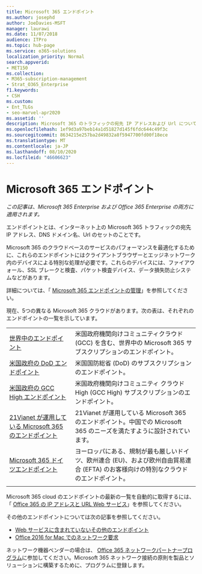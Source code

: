 ```yaml
---
title: Microsoft 365 エンドポイント
ms.author: josephd
author: JoeDavies-MSFT
manager: laurawi
ms.date: 11/07/2018
audience: ITPro
ms.topic: hub-page
ms.service: o365-solutions
localization_priority: Normal
search.appverid:
- MET150
ms.collection:
- M365-subscription-management
- Strat_O365_Enterprise
f1.keywords:
- CSH
ms.custom:
- Ent_TLGs
- seo-marvel-apr2020
ms.assetid: ''
description: Microsoft 365 のトラフィックの宛先 IP アドレスおよび Url については、Microsoft 365 クラウドごとのインターネットエンドポイントに関する記事の一覧を使用します。
ms.openlocfilehash: 1ef9d3a97beb14a1d51827d145f6fdc644c49f3c
ms.sourcegitcommit: 8634215e257ba2d49832a8f5947700fd00f18ece
ms.translationtype: MT
ms.contentlocale: ja-JP
ms.lasthandoff: 08/10/2020
ms.locfileid: "46606623"
---
```

# <a name="microsoft-365-endpoints"></a>Microsoft 365 エンドポイント

*この記事は、Microsoft 365 Enterprise および Office 365 Enterprise の両方に適用されます。*

エンドポイントとは、インターネット上の Microsoft 365 トラフィックの宛先 IP アドレス、DNS ドメイン名、Url のセットのことです。 

Microsoft 365 のクラウドベースのサービスのパフォーマンスを最適化するために、これらのエンドポイントにはクライアントブラウザーとエッジネットワーク内のデバイスによる特別な処理が必要です。これらのデバイスには、ファイアウォール、SSL ブレークと検査、パケット検査デバイス、データ損失防止システムなどがあります。

詳細については、「 [Microsoft 365 エンドポイントの管理](managing-office-365-endpoints.md)」を参照してください。

現在、5つの異なる Microsoft 365 クラウドがあります。次の表は、それぞれのエンドポイントの一覧を示しています。

|||
|:-------|:-----|
| [世界中のエンドポイント](urls-and-ip-address-ranges.md) | 米国政府機関向けコミュニティクラウド (GCC) を含む、世界中の Microsoft 365 サブスクリプションのエンドポイント。 |
| [米国政府の DoD エンドポイント](office-365-u-s-government-dod-endpoints.md) | 米国国防総省 (DoD) のサブスクリプションのエンドポイント。 |
| [米国政府の GCC High エンドポイント](office-365-u-s-government-gcc-high-endpoints.md) | 米国政府機関向けコミュニティ クラウド High (GCC High) サブスクリプションのエンドポイント。 |
| [21Vianet が運用している Microsoft 365 のエンドポイント](urls-and-ip-address-ranges-21vianet.md) | 21Vianet が運用している Microsoft 365 のエンドポイント。中国での Microsoft 365 のニーズを満たすように設計されています。 |
| [Microsoft 365 ドイツエンドポイント](office-365-germany-endpoints.md) | ヨーロッパにある、規制が最も厳しいドイツ、欧州連合 (EU)、および欧州自由貿易連合 (EFTA) のお客様向けの特別なクラウドのエンドポイント。 |
|||

Microsoft 365 cloud のエンドポイントの最新の一覧を自動的に取得するには、「 [Office 365 の IP アドレスと URL Web サービス](office-365-ip-web-service.md)」を参照してください。

その他のエンドポイントについては次の記事を参照してください。

- [Web サービスに含まれていないその他のエンドポイント](additional-office365-ip-addresses-and-urls.md)
- [Office 2016 for Mac でのネットワーク要求](network-requests-in-office-2016-for-mac.md)

ネットワーク機器ベンダーの場合は、 [Office 365 ネットワークパートナープログラム](office-365-networking-partner-program.md)に参加してください。Microsoft 365 ネットワーク接続の原則を製品とソリューションに構築するために、プログラムに登録します。 
